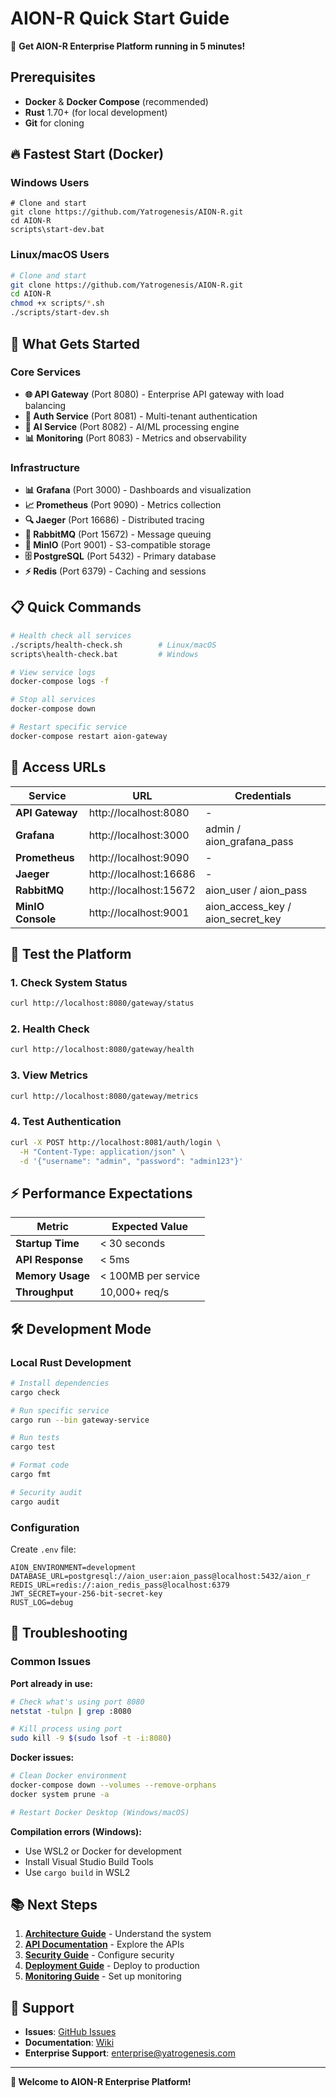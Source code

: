 # AION-R Quick Start Guide

🚀 **Get AION-R Enterprise Platform running in 5 minutes!**

## Prerequisites

- **Docker** & **Docker Compose** (recommended)
- **Rust** 1.70+ (for local development)
- **Git** for cloning

## 🔥 Fastest Start (Docker)

### Windows Users

```batch
# Clone and start
git clone https://github.com/Yatrogenesis/AION-R.git
cd AION-R
scripts\start-dev.bat
```

### Linux/macOS Users

```bash
# Clone and start
git clone https://github.com/Yatrogenesis/AION-R.git
cd AION-R
chmod +x scripts/*.sh
./scripts/start-dev.sh
```

## 🎯 What Gets Started

### Core Services
- **🌐 API Gateway** (Port 8080) - Enterprise API gateway with load balancing
- **🔐 Auth Service** (Port 8081) - Multi-tenant authentication
- **🤖 AI Service** (Port 8082) - AI/ML processing engine
- **📊 Monitoring** (Port 8083) - Metrics and observability

### Infrastructure
- **📊 Grafana** (Port 3000) - Dashboards and visualization
- **📈 Prometheus** (Port 9090) - Metrics collection
- **🔍 Jaeger** (Port 16686) - Distributed tracing
- **🐰 RabbitMQ** (Port 15672) - Message queuing
- **💾 MinIO** (Port 9001) - S3-compatible storage
- **🗄️ PostgreSQL** (Port 5432) - Primary database
- **⚡ Redis** (Port 6379) - Caching and sessions

## 📋 Quick Commands

```bash
# Health check all services
./scripts/health-check.sh        # Linux/macOS
scripts\health-check.bat         # Windows

# View service logs
docker-compose logs -f

# Stop all services
docker-compose down

# Restart specific service
docker-compose restart aion-gateway
```

## 🔗 Access URLs

| Service | URL | Credentials |
|---------|-----|-------------|
| **API Gateway** | http://localhost:8080 | - |
| **Grafana** | http://localhost:3000 | admin / aion_grafana_pass |
| **Prometheus** | http://localhost:9090 | - |
| **Jaeger** | http://localhost:16686 | - |
| **RabbitMQ** | http://localhost:15672 | aion_user / aion_pass |
| **MinIO Console** | http://localhost:9001 | aion_access_key / aion_secret_key |

## 🧪 Test the Platform

### 1. Check System Status
```bash
curl http://localhost:8080/gateway/status
```

### 2. Health Check
```bash
curl http://localhost:8080/gateway/health
```

### 3. View Metrics
```bash
curl http://localhost:8080/gateway/metrics
```

### 4. Test Authentication
```bash
curl -X POST http://localhost:8081/auth/login \
  -H "Content-Type: application/json" \
  -d '{"username": "admin", "password": "admin123"}'
```

## ⚡ Performance Expectations

| Metric | Expected Value |
|--------|----------------|
| **Startup Time** | < 30 seconds |
| **API Response** | < 5ms |
| **Memory Usage** | < 100MB per service |
| **Throughput** | 10,000+ req/s |

## 🛠️ Development Mode

### Local Rust Development
```bash
# Install dependencies
cargo check

# Run specific service
cargo run --bin gateway-service

# Run tests
cargo test

# Format code
cargo fmt

# Security audit
cargo audit
```

### Configuration

Create `.env` file:
```env
AION_ENVIRONMENT=development
DATABASE_URL=postgresql://aion_user:aion_pass@localhost:5432/aion_r
REDIS_URL=redis://:aion_redis_pass@localhost:6379
JWT_SECRET=your-256-bit-secret-key
RUST_LOG=debug
```

## 🏥 Troubleshooting

### Common Issues

**Port already in use:**
```bash
# Check what's using port 8080
netstat -tulpn | grep :8080

# Kill process using port
sudo kill -9 $(sudo lsof -t -i:8080)
```

**Docker issues:**
```bash
# Clean Docker environment
docker-compose down --volumes --remove-orphans
docker system prune -a

# Restart Docker Desktop (Windows/macOS)
```

**Compilation errors (Windows):**
- Use WSL2 or Docker for development
- Install Visual Studio Build Tools
- Use `cargo build` in WSL2

## 📚 Next Steps

1. **[Architecture Guide](docs/architecture/system-design.md)** - Understand the system
2. **[API Documentation](docs/api/README.md)** - Explore the APIs
3. **[Security Guide](docs/security/README.md)** - Configure security
4. **[Deployment Guide](docs/deployment/README.md)** - Deploy to production
5. **[Monitoring Guide](docs/monitoring/README.md)** - Set up monitoring

## 🤝 Support

- **Issues**: [GitHub Issues](https://github.com/Yatrogenesis/AION-R/issues)
- **Documentation**: [Wiki](https://github.com/Yatrogenesis/AION-R/wiki)
- **Enterprise Support**: enterprise@yatrogenesis.com

---

**🎉 Welcome to AION-R Enterprise Platform!**